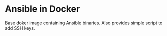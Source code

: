 # Ansible in Docker

Base doker image containing Ansible binaries.
Also provides simple script to add SSH keys.
